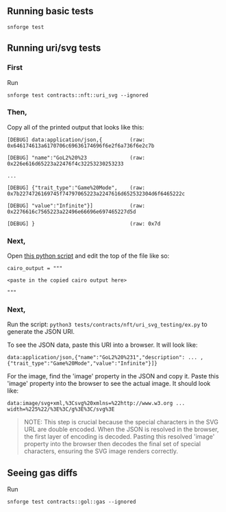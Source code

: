 ## Running basic tests

`snforge test`

## Running uri/svg tests

### First

Run

`snforge test contracts::nft::uri_svg --ignored`

### Then,

Copy all of the printed output that looks like this:

```
[DEBUG] data:application/json,{         (raw: 0x646174613a6170706c69636174696f6e2f6a736f6e2c7b

[DEBUG] "name":"GoL2%20%23              (raw: 0x226e616d65223a22476f4c32253230253233

...

[DEBUG] {"trait_type":"Game%20Mode",    (raw: 0x7b2274726169745f74797065223a2247616d652532304d6f6465222c

[DEBUG] "value":"Infinite"}]            (raw: 0x2276616c7565223a22496e66696e697465227d5d

[DEBUG] }                               (raw: 0x7d
```

### Next,

Open [this python script](./contracts/nft/uri_svg_testing/ex.py) and edit the top of the file like so:

```
cairo_output = """

<paste in the copied cairo output here>

"""
```

### Next,

Run the script: `python3 tests/contracts/nft/uri_svg_testing/ex.py` to generate the JSON URI.

To see the JSON data, paste this URI into a browser. It will look like:

`data:application/json,{"name":"GoL2%20%231","description": ... ,{"trait_type":"Game%20Mode","value":"Infinite"}]}`

For the image, find the 'image' property in the JSON and copy it. Paste this 'image' property into the browser to see the actual image. It should look like:

`data:image/svg+xml,%3Csvg%20xmlns=%22http://www.w3.org ... width=%225%22/%3E%3C/g%3E%3C/svg%3E`

> NOTE: This step is crucial because the special characters in the SVG URL are double encoded. When the JSON is resolved in the browser, the first layer of encoding is decoded. Pasting this resolved 'image' property into the browser then decodes the final set of special characters, ensuring the SVG image renders correctly.

## Seeing gas diffs

Run

`snforge test contracts::gol::gas --ignored`
